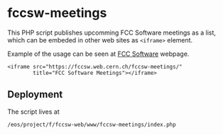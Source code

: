 # fccsw-meetings

This PHP script publishes upcomming FCC Software meetings as a list, which can
be embeded in other web sites as `<iframe>` element.

Example of the usage can be seen at [FCC Software](https://fccsw.web.cern.ch)
webpage.

```
<iframe src="https://fccsw.web.cern.ch/fccsw-meetings/"
        title="FCC Software Meetings"></iframe>
```

## Deployment

The script lives at
```
/eos/project/f/fccsw-web/www/fccsw-meetings/index.php
```
